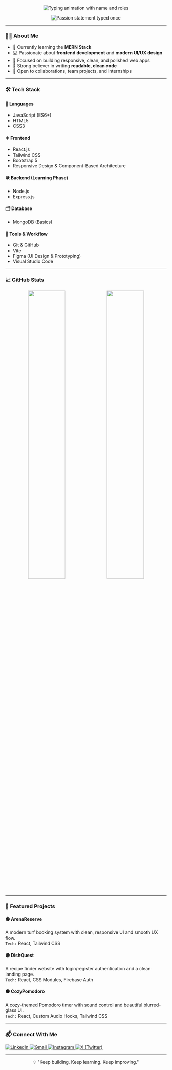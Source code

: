 <p align="center">
  <img src="https://readme-typing-svg.demolab.com?font=JetBrains+Mono&size=28&duration=2000&pause=1000&color=1E90FF&center=true&vCenter=true&width=800&lines=Hi+there%2C+I'm+Afin.;Frontend+Developer.;&color=fff&MERN+Stack+Dev.;UI%2FUX+Focused+Engineer." alt="Typing animation with name and roles" />
</p>

<p align="center">
  <img src="https://readme-typing-svg.demolab.com?font=JetBrains+Mono&size=20&duration=4000&pause=1000&color=708090&center=true&vCenter=true&width=700&repeat=false&lines=Crafting+clean,+responsive+UIs+with+a+user-centric+focus." alt="Passion statement typed once" />
</p>


---

### 🧑‍💻 About Me

- 🎯 Currently learning the **MERN Stack**
- 💻 Passionate about **frontend development** and **modern UI/UX design**
- 🚀 Focused on building responsive, clean, and polished web apps
- 🧠 Strong believer in writing **readable, clean code**
- 🤝 Open to collaborations, team projects, and internships

---

### 🛠️ Tech Stack

#### 🧩 Languages  
- JavaScript (ES6+)  
- HTML5  
- CSS3  

#### ⚛️ Frontend  
- React.js  
- Tailwind CSS
- Bootstrap 5 
- Responsive Design & Component-Based Architecture  

#### 🛠 Backend (Learning Phase)  
- Node.js  
- Express.js  

#### 🗂️ Database  
- MongoDB (Basics)  

#### 🧰 Tools & Workflow  
- Git & GitHub  
- Vite  
- Figma (UI Design & Prototyping)  
- Visual Studio Code

---

### 📈 GitHub Stats

<p align="center">
  <img src="https://github-readme-stats.vercel.app/api?username=Afin0x&show_icons=true&theme=transparent" width="48%" />
  <img src="https://streak-stats.demolab.com?user=Afin0x&theme=transparent" width="48%" />
</p>


---

### 🚀 Featured Projects

#### 🟢 ArenaReserve
A modern turf booking system with clean, responsive UI and smooth UX flow.  
`Tech:` React, Tailwind CSS

#### 🟣 DishQuest
A recipe finder website with login/register authentication and a clean landing page.  
`Tech:` React, CSS Modules, Firebase Auth

#### 🟠 CozyPomodoro
A cozy-themed Pomodoro timer with sound control and beautiful blurred-glass UI.  
`Tech:` React, Custom Audio Hooks, Tailwind CSS

---

### 📬 Connect With Me

<p align="left">
  <a href="https://linkedin.com/in/afin-nk-195366340" target="_blank">
    <img src="https://img.shields.io/badge/LinkedIn-0077B5?style=flat&logo=linkedin&logoColor=white" alt="LinkedIn" />
  </a>
  <a href="mailto:afinnk1@gmail.com" target="_blank">
    <img src="https://img.shields.io/badge/Gmail-D14836?style=flat&logo=gmail&logoColor=white" alt="Gmail" />
  </a>
  <a href="https://instagram.com/__a_f_i_n_" target="_blank">
    <img src="https://img.shields.io/badge/Instagram-E4405F?style=flat&logo=instagram&logoColor=white" alt="Instagram" />
  </a>
  <a href="https://x.com/Afinnk1" target="_blank">
    <img src="https://img.shields.io/badge/X-000000?style=flat&logo=twitter&logoColor=white" alt="X (Twitter)" />
  </a>
</p>

---

<p align="center">💡 "Keep building. Keep learning. Keep improving."</p>

